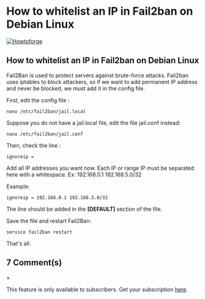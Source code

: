 # How to whitelist an IP in Fail2ban on Debian Linux
[![Howtoforge](https://www.howtoforge.com/images/howtoforge_logo_trans.gif)](https://www.howtoforge.com/)

How to whitelist an IP in Fail2ban on Debian Linux
--------------------------------------------------

Fail2Ban is used to protect servers against brute-force attacks. Fail2ban uses iptables to block attackers, so if we want to add permanent IP address and never be blocked, we must add it in the config file.

First, edit the config file :

```
nano /etc/fail2ban/jail.local
```


Suppose you do not have a jail.local file, edit the file jail.conf instead:

```
nano /etc/fail2ban/jail.conf
```


Then, check the line :

```
ignoreip =
```


Add all IP addresses you want now. Each IP or range IP must be separated here with a whitespace. Ex: 192.168.0.1 192.168.5.0/32

Example:

```
ignoreip = 192.168.0.1 192.168.5.0/32
```


The line should be added in the **\[DEFAULT\]** section of the file.

Save the file and restart Fail2Ban:

```
service fail2ban restart
```


That's all.

7 Comment(s)
------------

×

This feature is only available to subscribers. Get your subscription [here](https://www.howtoforge.com/subscription).
